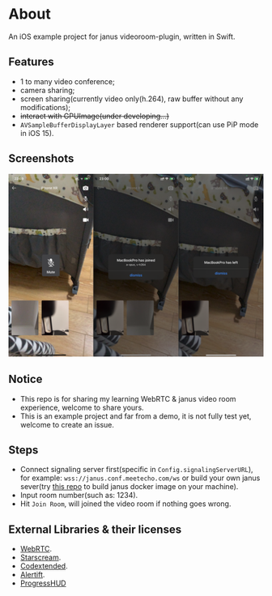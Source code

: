 # About
An iOS example project for janus videoroom-plugin, written in Swift.

## Features

- 1 to many video conference;
- camera sharing;
- screen sharing(currently video only(h.264), raw buffer without any modifications);
- ~~interact with GPUImage(under developing...)~~
- `AVSampleBufferDisplayLayer` based renderer support(can use PiP mode in iOS 15).

## Screenshots

![Video Room](resource/screenshot%402x.png)

## Notice

- This repo is for sharing my learning WebRTC & janus video room experience, welcome to share yours.
- This is an example project and far from a demo, it is not fully test yet, welcome to create an issue.

## Steps

- Connect signaling server first(specific in `Config.signalingServerURL`), 
for example: `wss://janus.conf.meetecho.com/ws` or 
build your own janus sever(try [this repo](https://github.com/Meonardo/janus-docker) to build janus docker image on your machine).
- Input room number(such as: 1234).
- Hit `Join Room`, will joined the video room if nothing goes wrong.

## External Libraries & their licenses
- [WebRTC](https://github.com/Meonardo/WebRTC.git).
- [Starscream](https://github.com/daltoniam/Starscream).
- [Codextended](https://github.com/JohnSundell/Codextended). 
- [Alertift](https://github.com/sgr-ksmt/Alertift).
- [ProgressHUD](https://github.com/relatedcode/ProgressHUD)
